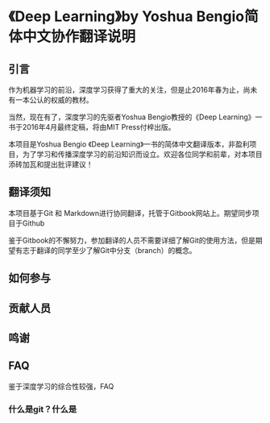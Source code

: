 # 《Deep Learning》by Yoshua Bengio简体中文协作翻译说明

## 引言

  作为机器学习的前沿，深度学习获得了重大的关注，但是止2016年春为止，尚未有一本公认的权威的教材。

  当然，现在有了，深度学习的先驱者Yoshua Bengio教授的《Deep Learning》一书于2016年4月最终定稿，将由MIT Press付梓出版。

  本项目是Yoshua Bengio 《Deep Learning》一书的简体中文翻译版本，非盈利项目，为了学习和传播深度学习的前沿知识而设立。欢迎各位同学和前辈，对本项目添砖加瓦和提出批评建议！


## 翻译须知

  本项目基于Git 和 Markdown进行协同翻译，托管于Gitbook网站上。期望同步项目于Github
  
  鉴于Gitbook的不懈努力，参加翻译的人员不需要详细了解Git的使用方法，但是期望有志于翻译的同学至少了解Git中分支（branch）的概念。

## 如何参与

## 贡献人员

## 鸣谢

## FAQ

  鉴于深度学习的综合性较强，FAQ

### 什么是git？什么是

